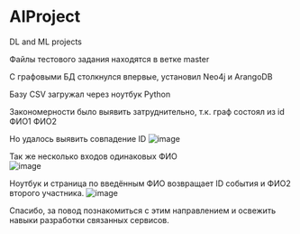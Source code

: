 # AIProject
DL and ML projects

Файлы тестового задания находятся в ветке master

С графовыми БД столкнулся впервые, установил Neo4j и ArangoDB

Базу CSV загружал через ноутбук Python

Закономерности было выявить затруднительно, т.к. граф состоял из id ФИО1 ФИО2

Но удалось выявить совпадение ID 
![image](https://user-images.githubusercontent.com/126348122/223196741-4ce3211d-3ea8-4cd4-afc3-994db9951b65.png)

Так же несколько входов одинаковых ФИО  
![image](https://user-images.githubusercontent.com/126348122/223197856-8f7e7bac-28a7-407d-8fa5-0c838e8d7506.png)

Ноутбук и страница по введённым ФИО возвращает ID события и ФИО2 второго участника.
![image](https://user-images.githubusercontent.com/126348122/223198642-be754edd-f446-4dd8-890a-38d5fa378a6d.png)


Спасибо, за повод познакомиться с этим направлением и освежить навыки разработки связанных сервисов.
